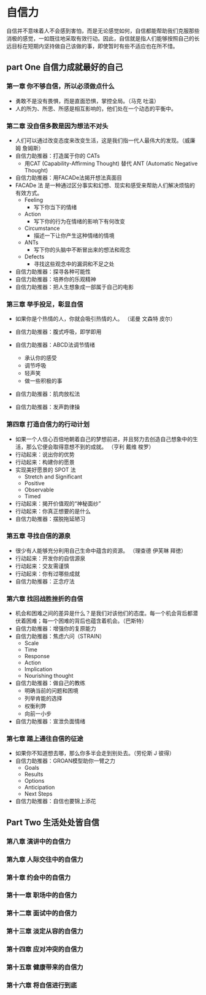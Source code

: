 # 自信力

自信并不意味着人不会感到害怕，而是无论感觉如何，自信都能帮助我们克服那些消极的感觉，一如既往地采取有效行动。因此，自信就是指人们能够按照自己的长远目标在短期内坚持做自己该做的事，即使暂时有些不适应也在所不惜。


## part One 自信力成就最好的自己

### 第一章 你不够自信，所以必须做点什么

- 勇敢不是没有畏惧，而是直面恐惧，掌控全局。（马克 吐温）
- 人的所为、所思、所感是相互影响的，他们处在一个动态的平衡中。

### 第二章 没自信多数是因为想法不对头

- 人们可以通过改变态度来改变生活，这是我们指一代人最伟大的发现。（威廉姆 詹姆斯）
- 自信力助推器：打造属于你的 CATs
    - 用CAT (Capability-Affirming Thought) 替代 ANT (Automatic Negative Thought)
- 自信力助推器：用FACADe法揭开想法真面目
- FACADe 法 是一种通过区分事实和幻想、现实和感受来帮助人们解决烦恼的有效方式。
	- Feeling
		- 写下你当下的情绪
	- Action
		- 写下你的行为在情绪的影响下有何改变
	- Circumstance
		- 描述一下让你产生这种情绪的情境
	- ANTs
		- 写下你的头脑中不断冒出来的想法和观念
	- Defects
		- 寻找这些观念中的漏洞和不足之处
- 自信力助推器：探寻各种可能性
- 自信力助推器：培养你的乐观精神
- 自信力助推器：把人生想象成一部属于自己的电影

### 第三章 举手投足，彰显自信

- 如果你是个热情的人，你就会吸引热情的人。 （诺曼 文森特 皮尔）

- 自信力助推器：腹式呼吸，即学即用
- 自信力助推器：ABCD法调节情绪
    - 承认你的感受
    - 调节呼吸
    - 轻声笑
    - 做一些积极的事

- 自信力助推器：肌肉放松法
- 自信力助推器：发声韵律操

### 第四章 打造自信力的行动计划

- 如果一个人信心百倍地朝着自己的梦想前进，并且努力去创造自己想象中的生活，那么它便会取得意想不到的成就。 （亨利 戴维 梭罗）
- 行动起来：说出你的优势
- 行动起来：构建你的愿景
- 实现美好愿景的 SPOT 法
	- Stretch and Significant
	- Positive
	- Observable
	- Timed
- 行动起来：揭开价值观的“神秘面纱”
- 行动起来：你真正想要的是什么
- 自信力助推器：摆脱拖延陋习

### 第五章 寻找自信的源泉
- 很少有人能够充分利用自己生命中蕴含的资源。 （理查德 伊芙琳 拜徳）
- 行动起来：开发你的自信源泉
- 行动起来：交友需谨慎
- 行动起来：你有过哪些成就
- 自信力助推器：正念疗法

### 第六章 找回战胜挫折的自信
- 机会和困难之间的差异是什么？是我们对该他们的态度。每一个机会背后都潜伏着困难；每一个困难的背后也蕴含着机会。（巴斯特）
- 自信力助推器：增强你的复原能力
- 自信力助推器：焦虑六问（STRAIN）
    - Scale
    - Time
    - Response
    - Action
    - Implication
    - Nourishing thought
- 自信力助推器：做自己的教练
    - 明确当前的问题和困境
    - 列举肯能的选择
    - 权衡利弊
    - 向前一小步
- 自信力助推器：宣泄负面情绪

### 第七章 踏上通往自信的征途

- 如果你不知道想去哪，那么你多半会走到别处去。（劳伦斯 J 彼得）
- 自信力助推器：GROAN模型助你一臂之力
    - Goals
    - Results
    - Options
    - Anticipation
    - Next Steps
- 自信力助推器：自信也要锦上添花

## Part Two 生活处处皆自信

### 第八章 演讲中的自信力

### 第九章 人际交往中的自信力

### 第十章 约会中的自信力

### 第十一章 职场中的自信力

### 第十二章 面试中的自信力

### 第十三章 淡定从容的自信力

### 第十四章 应对冲突的自信力

### 第十五章 健康带来的自信力

### 第十六章 将自信进行到底
